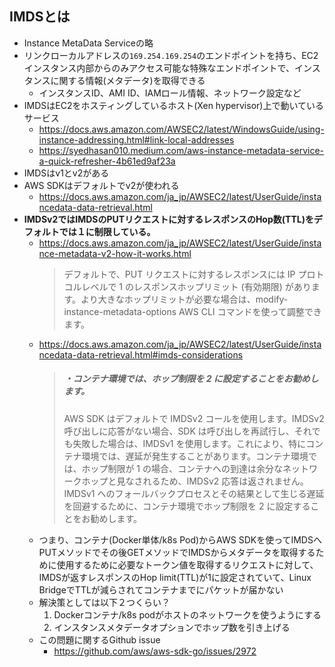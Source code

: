 ## IMDSとは
- Instance MetaData Serviceの略
- リンクローカルアドレスの`169.254.169.254`のエンドポイントを持ち、EC2インスタンス内部からのみアクセス可能な特殊なエンドポイントで、インスタンスに関する情報(メタデータ)を取得できる
  - インスタンスID、AMI ID、IAMロール情報、ネットワーク設定など
- IMDSはEC2をホスティングしているホスト(Xen hypervisor)上で動いているサービス
  - https://docs.aws.amazon.com/AWSEC2/latest/WindowsGuide/using-instance-addressing.html#link-local-addresses
  - https://syedhasan010.medium.com/aws-instance-metadata-service-a-quick-refresher-4b61ed9af23a
- IMDSはv1とv2がある
- AWS SDKはデフォルトでv2が使われる
  - https://docs.aws.amazon.com/ja_jp/AWSEC2/latest/UserGuide/instancedata-data-retrieval.html
- **IMDSv2ではIMDSのPUTリクエストに対するレスポンスのHop数(TTL)をデフォルトでは１に制限している。**
  - https://docs.aws.amazon.com/ja_jp/AWSEC2/latest/UserGuide/instance-metadata-v2-how-it-works.html  
    > デフォルトで、PUT リクエストに対するレスポンスには IP プロトコルレベルで 1 のレスポンスホップリミット (有効期限) があります。より大きなホップリミットが必要な場合は、modify-instance-metadata-options AWS CLI コマンドを使って調整できます。
  - https://docs.aws.amazon.com/ja_jp/AWSEC2/latest/UserGuide/instancedata-data-retrieval.html#imds-considerations  
    > ##### ・コンテナ環境では、ホップ制限を 2 に設定することをお勧めします。
    > AWS SDK はデフォルトで IMDSv2 コールを使用します。IMDSv2 呼び出しに応答がない場合、SDK は呼び出しを再試行し、それでも失敗した場合は、IMDSv1 を使用します。これにより、特にコンテナ環境では、遅延が発生することがあります。コンテナ環境では、ホップ制限が 1 の場合、コンテナへの到達は余分なネットワークホップと見なされるため、IMDSv2 応答は返されません。IMDSv1 へのフォールバックプロセスとその結果として生じる遅延を回避するために、コンテナ環境でホップ制限を 2 に設定することをお勧めします。
  - つまり、コンテナ(Docker単体/k8s Pod)からAWS SDKを使ってIMDSへPUTメソッドでその後GETメソッドでIMDSからメタデータを取得するために使用するために必要なトークン値を取得するリクエストに対して、IMDSが返すレスポンスのHop limit(TTL)が1に設定されていて、Linux BridgeでTTLが減らされてコンテナまでにパケットが届かない
  - 解決策としては以下２つくらい？
    1. Dockerコンテナ/k8s podがホストのネットワークを使うようにする
    2. インスタンスメタデータオプションでホップ数を引き上げる  
  - この問題に関するGithub issue
    - https://github.com/aws/aws-sdk-go/issues/2972
